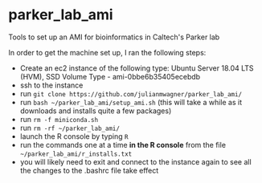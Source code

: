 # parker_lab_ami
Tools to set up an AMI for bioinformatics in Caltech's Parker lab

In order to get the machine set up, I ran the following steps:
- Create an ec2 instance of the following type: Ubuntu Server 18.04 LTS (HVM), SSD Volume Type - ami-0bbe6b35405ecebdb
- ssh to the instance
- run `git clone https://github.com/julianmwagner/parker_lab_ami/`
- run `bash ~/parker_lab_ami/setup_ami.sh` (this will take a while as it downloads and installs quite a few packages)
- run `rm -f miniconda.sh`
- run `rm -rf ~/parker_lab_ami/`
- launch the R console by typing `R`
- run the commands one at a time **in the R console** from the file `~/parker_lab_ami/r_installs.txt`
- you will likely need to exit and connect to the instance again to see all the changes to the .bashrc file take effect
